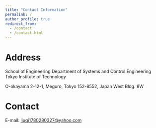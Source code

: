 ```yaml
---
title: "Contact Information"
permalink: /
author_profile: true
redirect_from: 
  - /contact
  - /contact.html
---
```


Address
=====
School of Engineering Department of Systems and Control Engineering Tokyo Institute of Technology

O-okayama 2-12-1, Meguro, Tokyo 152-8552, Japan West Bldg. 8W

Contact
=====
E-mail: liuqi1780280327@yahoo.com
